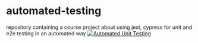 # automated-testing
repository containing a course project about using jest, cypress for unit and e2e testing in an automated way
[![Automated Unit Testing](https://github.com/lacdart2/automated-testing/actions/workflows/unit-test.yml/badge.svg)](https://github.com/lacdart2/automated-testing/actions/workflows/unit-test.yml)
